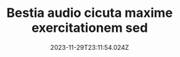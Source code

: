 ---
title: "Bestia audio cicuta maxime exercitationem sed"
date: 2023-11-29T23:11:54.024Z
permalink: "/bestia-audio-cicuta-maxime-exercitationem-sed/"
---
